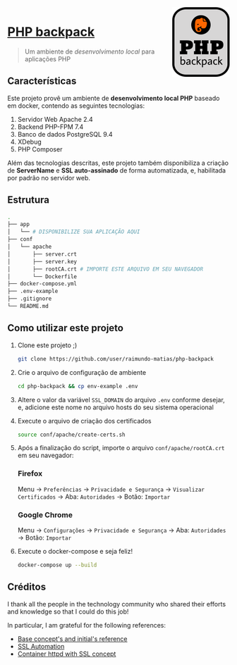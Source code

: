 <img src="icon.png" align="right" />

# [PHP backpack](https://github.com/raimundo-matias/php-backpack#readme.md)

> Um ambiente de *desenvolvimento local* para aplicações PHP

## Características

Este projeto provê um ambiente de **desenvolvimento local PHP** baseado em docker, contendo as seguintes tecnologias:

1. Servidor Web Apache 2.4
2. Backend PHP-FPM 7.4
3. Banco de dados PostgreSQL 9.4
4. XDebug
5. PHP Composer

Além das tecnologias descritas, este projeto também disponibiliza a criação de **ServerName** e **SSL auto-assinado** de forma automatizada, e, habilitada por padrão no servidor web.

## Estrutura

```bash
.
├── app
│   └── # DISPONIBILIZE SUA APLICAÇÃO AQUI
├── conf
│   └── apache
│       ├── server.crt
│       ├── server.key
│       ├── rootCA.crt # IMPORTE ESTE ARQUIVO EM SEU NAVEGADOR
│       └── Dockerfile
├── docker-compose.yml
├── .env-example
├── .gitignore
└── README.md
```

## Como utilizar este projeto

1. Clone este projeto ;)

    ```bash
    git clone https://github.com/user/raimundo-matias/php-backpack
    ```

2. Crie o arquivo de configuração de ambiente

    ```bash
    cd php-backpack && cp env-example .env
    ```

3. Altere o valor da variável `SSL_DOMAIN` do arquivo `.env` conforme desejar, e, adicione este nome no arquivo hosts do seu sistema operacional

4. Execute o arquivo de criação dos certificados

    ```bash
    source conf/apache/create-certs.sh
    ```

5. Após a finalização do script, importe o arquivo `conf/apache/rootCA.crt` em seu navegador:

    ### Firefox

    Menu -> `Preferências` -> `Privacidade e Segurança` -> `Visualizar Certificados` -> Aba: `Autoridades` -> Botão: `Importar`

    ### Google Chrome

    Menu -> `Configurações` -> `Privacidade e Segurança` -> Aba: `Autoridades` -> Botão: `Importar`

6. Execute o docker-compose e seja feliz!

    ```bash
    docker-compose up --build
    ```

## Créditos

I thank all the people in the technology community who shared their efforts and knowledge so that I could do this job!

In particular, I am grateful for the following references:

- [Base concept's and initial's reference](https://gist.github.com/fntlnz/cf14feb5a46b2eda428e000157447309)
- [SSL Automation](https://gist.github.com/fntlnz/cf14feb5a46b2eda428e000157447309)
- [Container httpd with SSL concept](https://github.com/InAnimaTe/docker-httpd-ssl)
